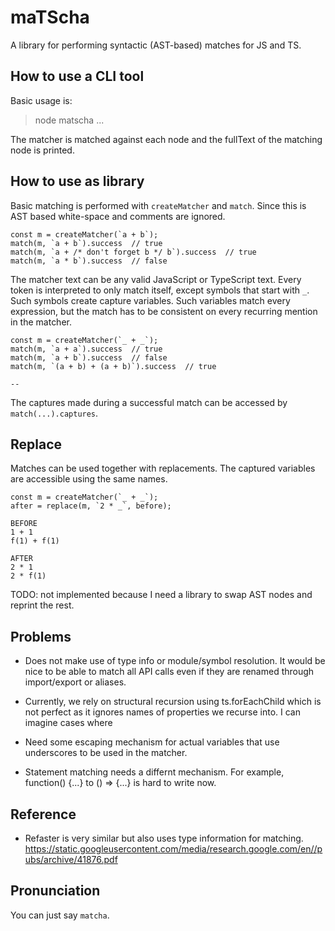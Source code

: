 # maTScha

A library for performing syntactic (AST-based) matches for JS and TS.


## How to use a CLI tool

Basic usage is:

> node matscha <matcher> <file1> <file2> ...

The matcher is matched against each node and the fullText of the matching node is printed.

## How to use as library

Basic matching is performed with `createMatcher` and `match`. Since this is AST
based white-space and comments are ignored.

```
const m = createMatcher(`a + b`);
match(m, `a + b`).success  // true
match(m, `a + /* don't forget b */ b`).success  // true
match(m, `a * b`).success  // false
```

The matcher text can be any valid JavaScript or TypeScript text. Every token is
interpreted to only match itself, except symbols that start with `_`. Such
symbols create capture variables. Such variables match every expression, but
the match has to be consistent on every recurring mention in the matcher. 

```
const m = createMatcher(`_ + _`);
match(m, `a + a`).success  // true
match(m, `a + b`).success  // false
match(m, `(a + b) + (a + b)`).success  // true

--
```

The captures made during a successful match can be accessed by `match(...).captures`.

## Replace

Matches can be used together with replacements. The captured variables are accessible
using the same names.

```
const m = createMatcher(`_ + _`);
after = replace(m, `2 * _`, before); 

BEFORE
1 + 1
f(1) + f(1)

AFTER
2 * 1
2 * f(1) 
```

TODO: not implemented because I need a library to swap AST nodes and reprint the rest.

## Problems

- Does not make use of type info or module/symbol resolution. It would be nice
  to be able to match all API calls even if they are renamed through
  import/export or aliases.

- Currently, we rely on structural recursion using ts.forEachChild which is not
  perfect as it ignores names of properties we recurse into. I can imagine cases where

- Need some escaping mechanism for actual variables that use underscores to be used in the matcher.

- Statement matching needs a differnt mechanism. For example, function() {...} to () => {...} is
  hard to write now.

## Reference 

- Refaster is very similar but also uses type information for matching.
https://static.googleusercontent.com/media/research.google.com/en//pubs/archive/41876.pdf

## Pronunciation

You can just say `matcha`.
